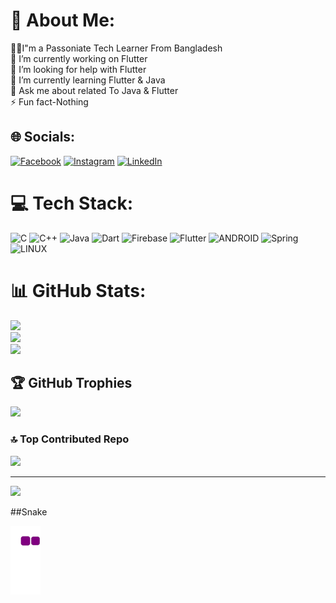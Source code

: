 # 💫 About Me:
🧔🏻I"m a Passoniate Tech Learner From Bangladesh<br>🔭 I’m currently working on Flutter<br>🤝 I’m looking for help with Flutter<br>🌱 I’m currently learning Flutter & Java<br>💬 Ask me about related To Java & Flutter<br>⚡ Fun fact-Nothing


## 🌐 Socials:
[![Facebook](https://img.shields.io/badge/Facebook-%231877F2.svg?logo=Facebook&logoColor=white)](https://facebook.com/mahin20) [![Instagram](https://img.shields.io/badge/Instagram-%23E4405F.svg?logo=Instagram&logoColor=white)](https://instagram.com/mahin_18) [![LinkedIn](https://img.shields.io/badge/LinkedIn-%230077B5.svg?logo=linkedin&logoColor=white)](https://linkedin.com/in/mahin-khan-6326b61a1) 

# 💻 Tech Stack:
![C](https://img.shields.io/badge/c-%2300599C.svg?style=plastic&logo=c&logoColor=white) ![C++](https://img.shields.io/badge/c++-%2300599C.svg?style=plastic&logo=c%2B%2B&logoColor=white) ![Java](https://img.shields.io/badge/java-%23ED8B00.svg?style=plastic&logo=java&logoColor=white) ![Dart](https://img.shields.io/badge/dart-%230175C2.svg?style=plastic&logo=dart&logoColor=white) ![Firebase](https://img.shields.io/badge/firebase-%23039BE5.svg?style=plastic&logo=firebase) ![Flutter](https://img.shields.io/badge/Flutter-%2302569B.svg?style=plastic&logo=Flutter&logoColor=white) ![ANDROID](https://img.shields.io/badge/android-%2320232a.svg?style=plastic&logo=android&logoColor=%a4c639) ![Spring](https://img.shields.io/badge/spring-%236DB33F.svg?style=plastic&logo=spring&logoColor=white) ![LINUX](https://img.shields.io/badge/Linux-FCC624?style=plastic&logo=linux&logoColor=black)
# 📊 GitHub Stats:
![](https://github-readme-stats.vercel.app/api?username=mahin273&theme=highcontrast&hide_border=false&include_all_commits=true&count_private=false)<br/>
![](https://github-readme-streak-stats.herokuapp.com/?user=mahin273&theme=highcontrast&hide_border=false)<br/>
![](https://github-readme-stats.vercel.app/api/top-langs/?username=mahin273&theme=highcontrast&hide_border=false&include_all_commits=true&count_private=false&layout=compact)

## 🏆 GitHub Trophies
![](https://github-profile-trophy.vercel.app/?username=mahin273&theme=radical&no-frame=false&no-bg=true&margin-w=4)

### 🔝 Top Contributed Repo
![](https://github-contributor-stats.vercel.app/api?username=mahin273&limit=5&theme=apprentice&combine_all_yearly_contributions=true)

---
[![](https://visitcount.itsvg.in/api?id=mahin273&icon=5&color=0)](https://visitcount.itsvg.in)

##Snake

![snake gif](https://github.com/mahin273/mahin273/blob/output/github-contribution-grid-snake.gif)
